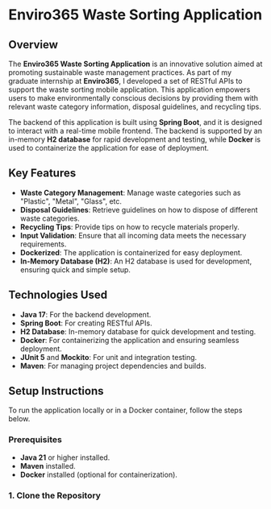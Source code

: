# Enviro365 Waste Sorting Application

## Overview

The **Enviro365 Waste Sorting Application** is an innovative solution aimed at promoting sustainable waste management practices. As part of my graduate internship at **Enviro365**, I developed a set of RESTful APIs to support the waste sorting mobile application. This application empowers users to make environmentally conscious decisions by providing them with relevant waste category information, disposal guidelines, and recycling tips.

The backend of this application is built using **Spring Boot**, and it is designed to interact with a real-time mobile frontend. The backend is supported by an in-memory **H2 database** for rapid development and testing, while **Docker** is used to containerize the application for ease of deployment.

## Key Features

- **Waste Category Management**: Manage waste categories such as "Plastic", "Metal", "Glass", etc.
- **Disposal Guidelines**: Retrieve guidelines on how to dispose of different waste categories.
- **Recycling Tips**: Provide tips on how to recycle materials properly.
- **Input Validation**: Ensure that all incoming data meets the necessary requirements.
- **Dockerized**: The application is containerized for easy deployment.
- **In-Memory Database (H2)**: An H2 database is used for development, ensuring quick and simple setup.

## Technologies Used

- **Java 17**: For the backend development.
- **Spring Boot**: For creating RESTful APIs.
- **H2 Database**: In-memory database for quick development and testing.
- **Docker**: For containerizing the application and ensuring seamless deployment.
- **JUnit 5** and **Mockito**: For unit and integration testing.
- **Maven**: For managing project dependencies and builds.

## Setup Instructions

To run the application locally or in a Docker container, follow the steps below.

### Prerequisites

- **Java 21** or higher installed.
- **Maven** installed.
- **Docker** installed (optional for containerization).

### 1. Clone the Repository

```bash
